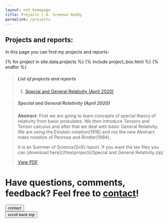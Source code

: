 ```yaml
---
layout: not_homepage
title: Projects | K. Sreeman Reddy
permalink: /projects
---
```



<div class="project_list">
  <h2 class="heading center">Projects and reports:</h2>
  <div class="container about_section">
    <div class="row">
      <div class="about_paragraph">
        <p>
          In this page you can find my projects and reports-
        </p>
      </div>
    </div>
  </div>
  {% for project in site.data.projects %}
    {% include project_box.html %}
  {% endfor %}
</div>

>##### List of projects and reports
>
>1. [Special and General Relativity (April 2020)](#special-and-general-relativity-april-2020)

>##### Special and General Relativity (April 2020)
>
>**Abstract**: First we are going to learn concepts of special theory of relativity from basic postulates. We then introduce Tensors and Tensor calculus and after that we deal with basic General Relativity. We are using the Einstein notation(1916) and not the new Abstract index notation of Penrose and Rindler(1984).
>
>It is an Summer of Science(SoS) report. If you want the tex files you can [download here](\files\projects\Special and General Relativity.zip)
>
><a class="waves-effect waves-light btn" href='\files\projects\Special and General Relativity.pdf' target="_blank">View PDF</a> 

<div class="projects-bottom center-align">
  <h1 class="heading">Have questions, comments, feedback? Feel free to <a href="/contact">contact</a>!</h1>
  <div class="row">
    <div class="col m6 offset-m3 s12">
      <div class="row">
        <div class="col s6">
          <a href="/contact"><button type="button" class="fill col s12" name="button">contact</button></a>
        </div>
        <div class="col s6">
          <button type="button" class="fill col s12" id="scroll-top" title="scroll back top" name="button">scroll back top</button>
        </div>
      </div>
    </div>
  </div>
</div>
<img src="https://hitcounter.pythonanywhere.com/count/tag.svg?url=http%3A%2F%2Fiamsreeman.github.io%2Fprojects" alt="Hits" style="display: none;">